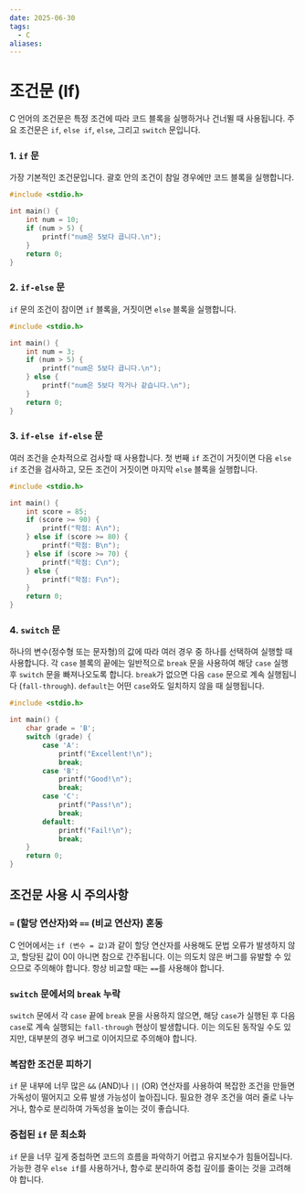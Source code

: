 ```yaml
---
date: 2025-06-30
tags:
  - C
aliases:
---
```

# 조건문 (If)

C 언어의 조건문은 특정 조건에 따라 코드 블록을 실행하거나 건너뛸 때 사용됩니다. 주요 조건문은 `if`, `else if`, `else`, 그리고 `switch` 문입니다.

### 1. `if` 문
가장 기본적인 조건문입니다. 괄호 안의 조건이 참일 경우에만 코드 블록을 실행합니다. 

```c
#include <stdio.h>

int main() {
    int num = 10;
    if (num > 5) {
        printf("num은 5보다 큽니다.\n");
    }
    return 0;
}
```

### 2. `if-else` 문
`if` 문의 조건이 참이면 `if` 블록을, 거짓이면 `else` 블록을 실행합니다.

```c
#include <stdio.h>

int main() {
    int num = 3;
    if (num > 5) {
        printf("num은 5보다 큽니다.\n");
    } else {
        printf("num은 5보다 작거나 같습니다.\n");
    }
    return 0;
}
```

### 3. `if-else if-else` 문
여러 조건을 순차적으로 검사할 때 사용합니다. 첫 번째 `if` 조건이 거짓이면 다음 `else if` 조건을 검사하고, 모든 조건이 거짓이면 마지막 `else` 블록을 실행합니다.

```c
#include <stdio.h>

int main() {
    int score = 85;
    if (score >= 90) {
        printf("학점: A\n");
    } else if (score >= 80) {
        printf("학점: B\n");
    } else if (score >= 70) {
        printf("학점: C\n");
    } else {
        printf("학점: F\n");
    }
    return 0;
}
```

### 4. `switch` 문
하나의 변수(정수형 또는 문자형)의 값에 따라 여러 경우 중 하나를 선택하여 실행할 때 사용합니다. 각 `case` 블록의 끝에는 일반적으로 `break` 문을 사용하여 해당 `case` 실행 후 `switch` 문을 빠져나오도록 합니다. `break`가 없으면 다음 `case` 문으로 계속 실행됩니다 (`fall-through`). `default`는 어떤 `case`와도 일치하지 않을 때 실행됩니다.

```c
#include <stdio.h>

int main() {
    char grade = 'B';
    switch (grade) {
        case 'A':
            printf("Excellent!\n");
            break;
        case 'B':
            printf("Good!\n");
            break;
        case 'C':
            printf("Pass!\n");
            break;
        default:
            printf("Fail!\n");
            break;
    }
    return 0;
}
```

## 조건문 사용 시 주의사항

###  `=` (할당 연산자)와 `==` (비교 연산자) 혼동

C 언어에서는 `if (변수 = 값)`과 같이 할당 연산자를 사용해도 문법 오류가 발생하지 않고, 할당된 값이 0이 아니면 참으로 간주됩니다. 이는 의도치 않은 버그를 유발할 수 있으므로 주의해야 합니다. 항상 비교할 때는 `==`를 사용해야 합니다.

### `switch` 문에서의 `break` 누락

`switch` 문에서 각 `case` 끝에 `break` 문을 사용하지 않으면, 해당 `case`가 실행된 후 다음 `case`로 계속 실행되는 `fall-through` 현상이 발생합니다. 이는 의도된 동작일 수도 있지만, 대부분의 경우 버그로 이어지므로 주의해야 합니다.

### 복잡한 조건문 피하기

`if` 문 내부에 너무 많은 `&&` (AND)나 `||` (OR) 연산자를 사용하여 복잡한 조건을 만들면 가독성이 떨어지고 오류 발생 가능성이 높아집니다. 필요한 경우 조건을 여러 줄로 나누거나, 함수로 분리하여 가독성을 높이는 것이 좋습니다.

### 중첩된 `if` 문 최소화

`if` 문을 너무 깊게 중첩하면 코드의 흐름을 파악하기 어렵고 유지보수가 힘들어집니다. 가능한 경우 `else if`를 사용하거나, 함수로 분리하여 중첩 깊이를 줄이는 것을 고려해야 합니다.
